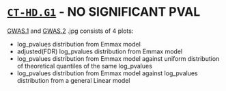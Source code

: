 # [`CT-HD.G1`](./1_GWAS/3_Plots/CT-HD.G1) - NO SIGNIFICANT PVAL

[GWAS.1](../../README.md#gwas-information) and [GWAS.2](../../README.md#gwas-information) .jpg consists of 4 plots:

- log_pvalues distribution from Emmax model
- adjusted(FDR) log_pvalues distribution from Emmax model
- log_pvalues distribution from Emmax model against uniform distribution of theoretical quantiles of the same log_pvalues
- log_pvalues distribution from Emmax model against log_pvalues distribution from a general Linear model
